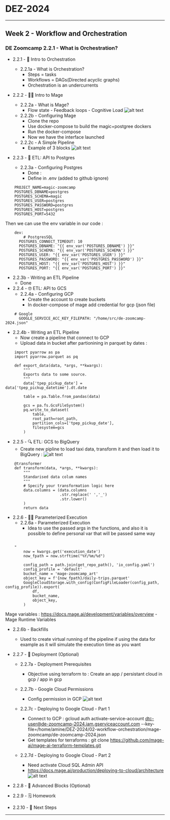 # DEZ-2024
---
## Week 2 - Workflow and Orchestration

### DE Zoomcamp 2.2.1 - What is Orchestration?

- 2.2.1 - 📯 Intro to Orchestration
  - 2.2.1a - What is Orchestration?
    - Steps = tasks
    - Workflows = DAGs(Directed acyclic graphs)
    - Orchestration is an undercurrents

- 2.2.2 - 🧙‍♂️ Intro to Mage
  - 2.2.2a - What is Mage?
    - Flow state - Feedback loops - Cognitive Load
    ![alt text](image.png)
  - 2.2.2b - Configuring Mage
    - Clone the repo
    - Use docker-compose to build the magic+postgree dockers
    - Run the docker-compose
    - Now we have the interface launched
  - 2.2.2c - A Simple Pipeline
    - Example of 3 blocks
    ![alt text](image-1.png)
- 2.2.3 - 🐘 ETL: API to Postgres
  - 2.2.3a - Configuring Postgres
    - Done : 
    - Define in .env (added to github ignore)
    
```
    PROJECT_NAME=magic-zoomcamp
    POSTGRES_DBNAME=postgres
    POSTGRES_SCHEMA=magic
    POSTGRES_USER=postgres
    POSTGRES_PASSWORD=postgres
    POSTGRES_HOST=postgres
    POSTGRES_PORT=5432
```    
Then we can use the env variable in our code :
```
    dev:
        # PostgresSQL
      POSTGRES_CONNECT_TIMEOUT: 10
      POSTGRES_DBNAME: "{{ env_var('POSTGRES_DBNAME') }}"
      POSTGRES_SCHEMA: "{{ env_var('POSTGRES_SCHEMA') }}"
      POSTGRES_USER: "{{ env_var('POSTGRES_USER') }}"
      POSTGRES_PASSWORD: "{{ env_var('POSTGRES_PASSWORD') }}"
      POSTGRES_HOST: "{{ env_var('POSTGRES_HOST') }}"
      POSTGRES_PORT: "{{ env_var('POSTGRES_PORT') }}"
```  
- 2.2.3b - Writing an ETL Pipeline
    - Done
- 2.2.4 - 🤓 ETL: API to GCS
  - 2.2.4a - Configuring GCP
    - Create the account to create buckets
    - In docker-compose of mage add credential for gcp (json file)
```
    # Google
      GOOGLE_SERVICE_ACC_KEY_FILEPATH: "/home/src/de-zoomcamp-2024.json"
```    
  - 2.2.4b - Writing an ETL Pipeline
    - Now create a pipeline that connect to GCP 
    - Upload data in bucket after partionining in parquet by dates :
    
```
    import pyarrow as pa 
    import pyarrow.parquet as pq 
    
    def export_data(data, *args, **kwargs):
        """
        Exports data to some source.
        """
        data['tpep_pickup_date'] = data['tpep_pickup_datetime'].dt.date 
        
        table = pa.Table.from_pandas(data)
        
        gcs = pa.fs.GcsFileSystem()
        pq.write_to_dataset(
            table,
            root_path=root_path,
            partition_cols=['tpep_pickup_date'],
            filesystem=gcs
        )

```    
- 2.2.5 - 🔍 ETL: GCS to BigQuery
    - Create new pipline to load taxi data, transform it and then load it to BigQuery :
    ![alt text](image-2.png)
    
```
    @transformer
    def transform(data, *args, **kwargs):
        """
        Standarised data colum names
        """
        # Specify your transformation logic here
        data.columns = (data.columns
                        .str.replace(' ','_')
                        .str.lower()
        )
        return data

```    
- 2.2.6 - 👨‍💻 Parameterized Execution
  - 2.2.6a - Parameterized Execution
    - Idea to use the passed args in the functions, and also it is possible to define personal var that will be passed same way
```
    
    "
        now = kwargs.get('execution_date')
        now_fpath = now.strftime("%Y/%m/%d")
        
        config_path = path.join(get_repo_path(), 'io_config.yaml')
        config_profile = 'default'
        bucket_name = 'mage-zoomcamp_art'
        object_key = f'{now_fpath}/daily-trips.parquet'
        GoogleCloudStorage.with_config(ConfigFileLoader(config_path, config_profile)).export(
            df,
            bucket_name,
            object_key,
        )

```    
Mage variables : https://docs.mage.ai/development/variables/overview
    - Mage Runtime Variables
    
  - 2.2.6b - Backfills
    - Used to create virtual running of the pipeline if using the data for example as it will simulate the execution time as you want
- 2.2.7 - 🤖 Deployment (Optional)
  - 2.2.7a - Deployment Prerequisites
    - Objective using terraform to : Create an app / persistant cloud in gcp / app in gcp 
  - 2.2.7b - Google Cloud Permissions
    - Config permission in GCP
    ![alt text](image-3.png)
  - 2.2.7c - Deploying to Google Cloud - Part 1
    - Connect to GCP : gcloud auth activate-service-account dtc-user@de-zoomcamp-2024.iam.gserviceaccount.com --key-file=/home/amine/DEZ-2024/02-workflow-orchestration/mage-zoomcamp/de-zoomcamp-2024.json
    - Get templates for terraforms : git clone https://github.com/mage-ai/mage-ai-terraform-templates.git
  
  - 2.2.7d - Deploying to Google Cloud - Part 2
    - Need activate Cloud SQL Admin API
    - https://docs.mage.ai/production/deploying-to-cloud/architecture
    ![alt text](image-4.png)
    
- 2.2.8 - 🧱 Advanced Blocks (Optional)
- 2.2.9 - 🗒️ Homework
- 2.2.10 - 👣 Next Steps

---





